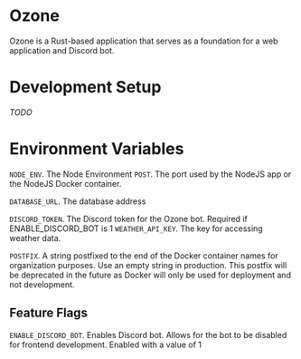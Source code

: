 # Ozone
Ozone is a Rust-based application that serves as a foundation for a web application and Discord bot. 

# Development Setup
*TODO*

# Environment Variables
`NODE_ENV`. The Node Environment
`POST`. The port used by the NodeJS app or the NodeJS Docker container. 

`DATABASE_URL`. The database address 

`DISCORD_TOKEN`. The Discord token for the Ozone bot. Required if ENABLE_DISCORD_BOT is 1
`WEATHER_API_KEY`. The key for accessing weather data.

`POSTFIX`. A string postfixed to the end of the Docker container names for organization purposes. Use an empty string in production. This postfix will be deprecated in the future as Docker will only be used for deployment and not development.

## Feature Flags
`ENABLE_DISCORD_BOT`. Enables Discord bot. Allows for the bot to be disabled for frontend development. Enabled with a value of 1



